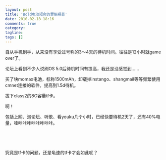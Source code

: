 ```yaml
---
layout: post
title: 'Bold电池短命的罪魁祸首'
date: 2010-02-18 18:16
comments: true
category:
tagline:
tags: []
---
```


自从手机到手，从来没有享受过号称的3～4天的待机时间。往往是12小时就game over了。

论坛上看到不少人说刷OS 5.0后待机时间有提高，我还是没感觉到……

买了块momax电池，标称1500mAh，卸载掉instango、shangmail等等频繁使用cmnet连接的软件，提高到1.5d待机。

拔下class2的8G容量tf卡。

啊！

包括上网、泡论坛、听歌、看youku几个小时，已经快要待机2天了，还有40%电量，哇咔咔咔咔咔咔咔咔。

 

 

究竟是tf卡的问题，还是龟速的tf卡才会如此呢？
